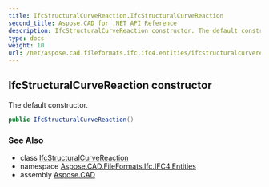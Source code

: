```yaml
---
title: IfcStructuralCurveReaction.IfcStructuralCurveReaction
second_title: Aspose.CAD for .NET API Reference
description: IfcStructuralCurveReaction constructor. The default constructor
type: docs
weight: 10
url: /net/aspose.cad.fileformats.ifc.ifc4.entities/ifcstructuralcurvereaction/ifcstructuralcurvereaction/
---
```

## IfcStructuralCurveReaction constructor

The default constructor.

```csharp
public IfcStructuralCurveReaction()
```

### See Also

* class [IfcStructuralCurveReaction](../)
* namespace [Aspose.CAD.FileFormats.Ifc.IFC4.Entities](../../ifcstructuralcurvereaction/)
* assembly [Aspose.CAD](../../../)


